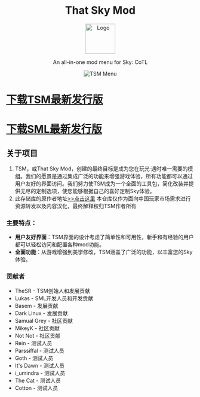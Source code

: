 <a id="readme-top"></a>

<div align="center">
  <!-- PROJECT LOGO -->
  <h1>That Sky Mod</h1>
  <a href="https://github.com/XeTrinityz/TSM-Installer">
    <img src="https://i.imgur.com/kAOyj2M.jpeg" alt="Logo" width="80" height="80">
  </a>
  <p align="center">
    An all-in-one mod menu for Sky: CoTL
    <br />
  </p>

  <!-- SOFTWARE IMAGE -->
  <img src="https://i.imgur.com/T1MobsX.png" alt="TSM Menu">
</div>

# [下载TSM最新发行版](https://mirror.ghproxy.com/https://github.com/XeTrinityz/ThatSkyMod/releases/latest/download/TSM.zip)
# [下载SML最新发行版](https://mirror.ghproxy.com/https://github.com/lukas0x1/sml-pc/releases/latest/download/sml-pc.zip)

## 关于项目

1. TSM，或That Sky Mod，创建的最终目标是成为您在玩光·遇时唯一需要的模组。我们的愿景是通过集成广泛的功能来增强游戏体验，所有功能都可以通过用户友好的界面访问。我们努力使TSM成为一个全面的工具包，简化改装并提供无尽的定制选项，使您能够根据自己的喜好定制Sky体验。
2. 此存储库的原作者地址[>>点击这里](https://github.com/XeTrinityz/ThatSkyMod) 本仓库仅作为面向中国玩家市场需求进行资源转发以及内容汉化，最终解释权归TSM作者所有

### 主要特点：
- **用户友好界面**：TSM界面的设计考虑了简单性和可用性，新手和有经验的用户都可以轻松访问和配置各种mod功能。
- **全面功能**：从游戏增强到美学修改，TSM涵盖了广泛的功能，以丰富您的Sky体验。

### 贡献者
- TheSR - TSM创始人和发展贡献
- Lukas - SML开发人员和开发贡献
- Basem - 发展贡献
- Dark Linux - 发展贡献
- Samual Grey - 社区贡献
- MikeyK - 社区贡献
- Not Not - 社区贡献
- Rein - 测试人员
- Parssiffal - 测试人员
- Goth - 测试人员
- It's Dawn - 测试人员
- i_umindra - 测试人员
- The Cat - 测试人员
- Cotton - 测试人员
